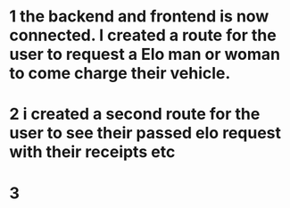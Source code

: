 # 1 the backend and frontend is now connected. I created a route for the user to request a Elo man or woman to come charge their vehicle.
# 2 i created a second route for the user to see their passed elo request with their receipts etc

# 3 